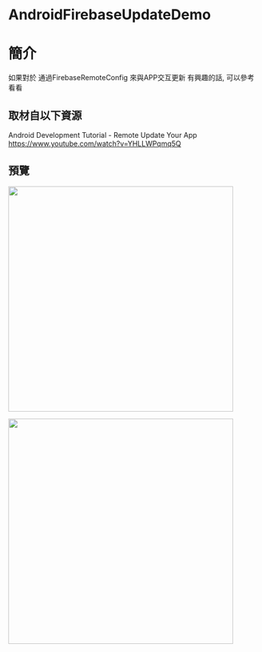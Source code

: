 # AndroidFirebaseUpdateDemo

簡介
==================================
如果對於 通過FirebaseRemoteConfig 來與APP交互更新 有興趣的話, 可以參考看看                                   

取材自以下資源
--------
Android Development Tutorial - Remote Update Your App                                 
https://www.youtube.com/watch?v=YHLLWPqmq5Q
       
預覽
--------
<p align="left">
  <img src="https://i.imgur.com/sAdcKHR.png" width="450"/>
</p> 
<p align="left">
  <img src="https://i.imgur.com/i4WsSbz.png" width="450"/>
</p> 
